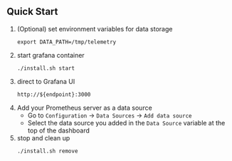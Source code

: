 ## Quick Start
1. (Optional) set environment variables for data storage
    ``` Shell
    export DATA_PATH=/tmp/telemetry
    ```
2. start grafana container
    ``` Shell
    ./install.sh start
    ```
3. direct to Grafana UI
    ```
    http://${endpoint}:3000
    ```
4. Add your Prometheus server as a data source
    - Go to `Configuration` -> `Data Sources` -> `Add data source`
    - Select the data source you added in the `Data Source` variable at the top of the dashboard
5. stop and clean up
    ``` Shell
    ./install.sh remove
    ```
